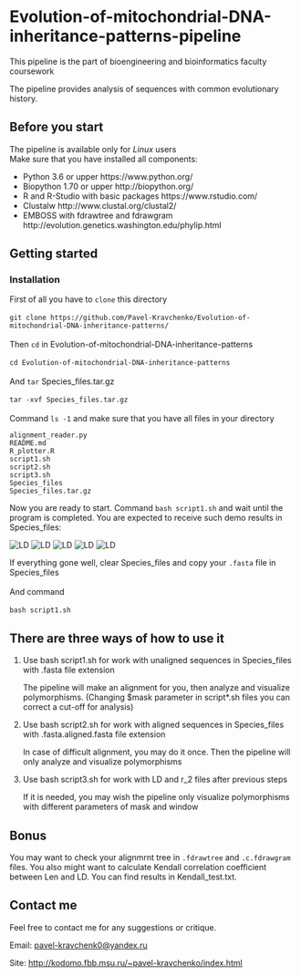# Evolution-of-mitochondrial-DNA-inheritance-patterns-pipeline

This pipeline is the part of bioengineering and bioinformatics faculty coursework

The pipeline provides analysis of sequences with common evolutionary history.

## Before you start

The pipeline is available only for <i>Linux</i> users </br>
Make sure that you have installed all components:
<ul>
<li>Python 3.6 or upper https://www.python.org/
<li>Biopython 1.70 or upper http://biopython.org/
<li>R and R-Studio with basic packages https://www.rstudio.com/
<li>Clustalw http://www.clustal.org/clustal2/
<li>EMBOSS with fdrawtree and fdrawgram http://evolution.genetics.washington.edu/phylip.html
</ul>


## Getting started

### Installation

First of all you have to ```clone``` this directory</br></br>
```git clone https://github.com/Pavel-Kravchenko/Evolution-of-mitochondrial-DNA-inheritance-patterns/```</br></br>
Then ```cd``` in Evolution-of-mitochondrial-DNA-inheritance-patterns</br></br>
```cd Evolution-of-mitochondrial-DNA-inheritance-patterns```</br></br>
And ```tar``` Species_files.tar.gz</br></br>
```tar -xvf Species_files.tar.gz```</br></br>
Command ```ls -1``` and make sure that you have all files in your directory
```
alignment_reader.py
README.md
R_plotter.R
script1.sh
script2.sh
script3.sh
Species_files
Species_files.tar.gz
```
Now you are ready to start.
Command 
```bash script1.sh``` and wait until the program is completed. 
You are expected to receive such demo results in Species_files:

<img alt="LD" src="http://kodomo.fbb.msu.ru/~pavel-kravchenko/GitHub/pavel/LD_hist_Saccharomyces_COX2_0.25_38.png">
<img alt="LD" src="http://kodomo.fbb.msu.ru/~pavel-kravchenko/GitHub/LD_plot_Saccharomyces_COX2_0.25_38.png">
<img alt="LD" src="http://kodomo.fbb.msu.ru/~pavel-kravchenko/GitHub/Len_hist_Saccharomyces_COX2_0.25_38.png">
<img alt="LD" src="http://kodomo.fbb.msu.ru/~pavel-kravchenko/GitHub/r2_plot_Saccharomyces_COX2_0.25_38.png">
<img alt="LD" src="http://kodomo.fbb.msu.ru/~pavel-kravchenko/GitHub/Mix_Saccharomyces_COX2_0.25_38.png">

If everything gone well, clear Species_files and copy your ```.fasta``` file in Species_files</br></br>
And command</br></br>
```bash script1.sh```</br>

## There are three ways of how to use it

<ol>
<li>Use bash script1.sh for work with unaligned sequences in Species_files with .fasta file extension

The pipeline will make an alignment for you, then analyze and visualize polymorphisms. (Changing $mask parameter in script*.sh files you can correct a cut-off for analysis)</br>
  
<li>Use bash script2.sh for work with aligned sequences in Species_files with .fasta.aligned.fasta file extension

In case of difficult alignment, you may do it once. Then the pipeline will only analyze and visualize polymorphisms</br>

<li>Use bash script3.sh for work with LD and r_2 files after previous steps
  
If it is needed, you may wish the pipeline only visualize polymorphisms with different parameters of mask and window</br>
</ol>
  
## Bonus
You may want to check your alignmrnt tree in ```.fdrawtree``` and ```.c.fdrawgram``` files.
You also might want to calculate Kendall correlation coefficient between Len and LD. 
You can find results in Kendall_test.txt.

## Contact me

Feel free to contact me for any suggestions or critique.

Email: pavel-kravchenk0@yandex.ru 

Site: http://kodomo.fbb.msu.ru/~pavel-kravchenko/index.html 
